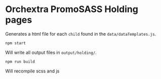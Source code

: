 Orchextra PromoSASS Holding pages
==========

Generates a html file for each `child` found in the `data/dataTemplates.js`.

`
npm start
`

Will write all output files in `output/holding/`.

`
npm run build
`

Will recompile scss and js